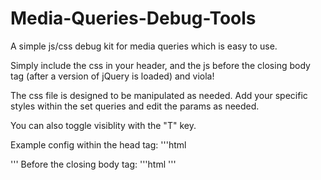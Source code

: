 Media-Queries-Debug-Tools
=========================

A simple js/css debug kit for media queries which is easy to use.

Simply include the css in your header, and the js before the closing body tag (after a version of jQuery is loaded) and viola!

The css file is designed to be manipulated as needed. Add your specific styles within the set queries and edit the params as needed.

You can also toggle visiblity with the "T" key.

Example config within the head tag:
'''html
<script src="http://ajax.googleapis.com/ajax/libs/jquery/1.8.2/jquery.min.js"></script>
<link rel="stylesheet" type="text/css" href="css-debug.css" />
'''
Before the closing body tag:
'''html
<script src="css-debug.min.js"></script>
'''